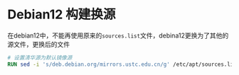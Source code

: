 # Debian12 构建换源

在debian12中，不能再使用原来的`sources.list`文件，debina12更换为了其他的源文件，更换后的文件

```dockerfile
# 设置清华源为默认镜像源
RUN sed -i 's/deb.debian.org/mirrors.ustc.edu.cn/g' /etc/apt/sources.list.d/debian.sources
```

